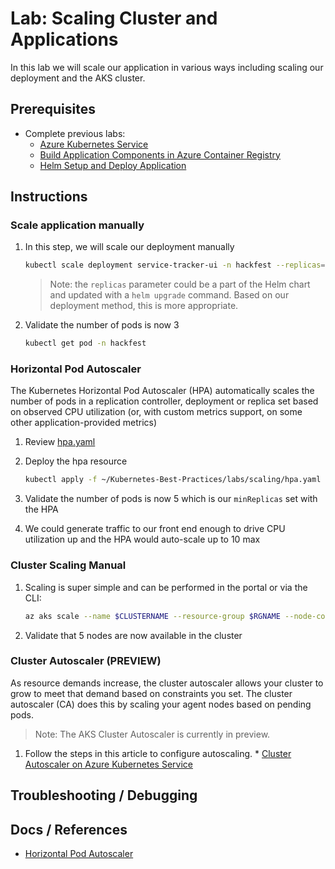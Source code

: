 # Lab: Scaling Cluster and Applications

In this lab we will scale our application in various ways including scaling our deployment and the AKS cluster.

## Prerequisites

* Complete previous labs:
    * [Azure Kubernetes Service](../create-aks-cluster/README.md)
    * [Build Application Components in Azure Container Registry](../build-application/README.md)
    * [Helm Setup and Deploy Application](../helm-setup-deploy/README.md)

## Instructions

### Scale application manually

1. In this step, we will scale our deployment manually

    ```bash
    kubectl scale deployment service-tracker-ui -n hackfest --replicas=3
    
    ```

    > Note: the `replicas` parameter could be a part of the Helm chart and updated with a `helm upgrade` command. Based on our deployment method, this is more appropriate.

2. Validate the number of pods is now 3

   ```bash
   kubectl get pod -n hackfest
   ```
   
### Horizontal Pod Autoscaler

The Kubernetes Horizontal Pod Autoscaler (HPA) automatically scales the number of pods in a replication controller, deployment or replica set based on observed CPU utilization (or, with custom metrics support, on some other application-provided metrics)

1. Review [hpa.yaml](./hpa.yaml)

2. Deploy the hpa resource

    ```bash
    kubectl apply -f ~/Kubernetes-Best-Practices/labs/scaling/hpa.yaml -n hackfest
    ```

3. Validate the number of pods is now 5 which is our `minReplicas` set with the HPA

4. We could generate traffic to our front end enough to drive CPU utilization up and the HPA would auto-scale up to 10 max


### Cluster Scaling Manual 

1. Scaling is super simple and can be performed in the portal or via the CLI: 
   
    ```bash
    az aks scale --name $CLUSTERNAME --resource-group $RGNAME --node-count 5
    ```

2. Validate that 5 nodes are now available in the cluster


### Cluster Autoscaler (PREVIEW)

As resource demands increase, the cluster autoscaler allows your cluster to grow to meet that demand based on constraints you set. The cluster autoscaler (CA) does this by scaling your agent nodes based on pending pods.

> Note: The AKS Cluster Autoscaler is currently in preview. 

1. Follow the steps in this article to configure autoscaling. * [Cluster Autoscaler on Azure Kubernetes Service](https://docs.microsoft.com/en-us/azure/aks/autoscaler)


## Troubleshooting / Debugging



## Docs / References

* [Horizontal Pod Autoscaler](https://kubernetes.io/docs/tasks/run-application/horizontal-pod-autoscale)
